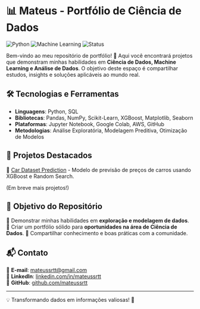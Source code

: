 # 📊 Mateus - Portfólio de Ciência de Dados

![Python](https://img.shields.io/badge/Python-3.11%2B-blue)
![Machine Learning](https://img.shields.io/badge/Machine%20Learning-Exploration-green)
![Status](https://img.shields.io/badge/Status-Em%20Construção-yellow)

Bem-vindo ao meu repositório de portfólio! 🚀 Aqui você encontrará projetos que demonstram minhas habilidades em **Ciência de Dados, Machine Learning e Análise de Dados**. O objetivo deste espaço é compartilhar estudos, insights e soluções aplicáveis ao mundo real.

## 🛠️ Tecnologias e Ferramentas
- **Linguagens**: Python, SQL
- **Bibliotecas**: Pandas, NumPy, Scikit-Learn, XGBoost, Matplotlib, Seaborn
- **Plataformas**: Jupyter Notebook, Google Colab, AWS, GitHub
- **Metodologias**: Análise Exploratória, Modelagem Preditiva, Otimização de Modelos

## 📂 Projetos Destacados
🔹 [Car Dataset Prediction](Predição%20de%20Preço%20de%20Carros/) - Modelo de previsão de preços de carros usando XGBoost e Random Search.

(Em breve mais projetos!)

## 📍 Objetivo do Repositório
📌 Demonstrar minhas habilidades em **exploração e modelagem de dados**.
📌 Criar um portfólio sólido para **oportunidades na área de Ciência de Dados**.
📌 Compartilhar conhecimento e boas práticas com a comunidade.

## 📬 Contato
📧 **E-mail**: mateussrtt@gmail.com  
🔗 **LinkedIn**: [linkedin.com/in/mateussrtt](https://linkedin.com/in/mateussrtt)  
🐙 **GitHub**: [github.com/mateussrtt](https://github.com/mateussrtt)

---
💡 Transformando dados em informações valiosas! 🚀
